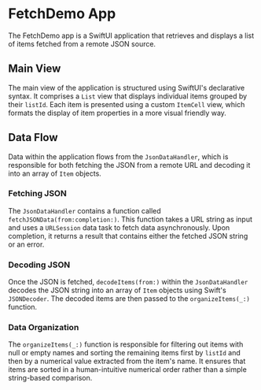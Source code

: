# FetchDemo App

The FetchDemo app is a SwiftUI application that retrieves and displays a list of items fetched from a remote JSON source.

## Main View

The main view of the application is structured using SwiftUI's declarative syntax. It comprises a `List` view that displays individual items grouped by their `listId`. Each item is presented using a custom `ItemCell` view, which formats the display of item properties in a more visual friendly way.

## Data Flow

Data within the application flows from the `JsonDataHandler`, which is responsible for both fetching the JSON from a remote URL and decoding it into an array of `Item` objects.

### Fetching JSON

The `JsonDataHandler` contains a function called `fetchJSONData(from:completion:)`. This function takes a URL string as input and uses a `URLSession` data task to fetch data asynchronously. Upon completion, it returns a result that contains either the fetched JSON string or an error.

### Decoding JSON

Once the JSON is fetched, `decodeItems(from:)` within the `JsonDataHandler` decodes the JSON string into an array of `Item` objects using Swift's `JSONDecoder`. The decoded items are then passed to the `organizeItems(_:)` function.

### Data Organization

The `organizeItems(_:)` function is responsible for filtering out items with null or empty names and sorting the remaining items first by `listId` and then by a numerical value extracted from the item's name. It ensures that items are sorted in a human-intuitive numerical order rather than a simple string-based comparison.
